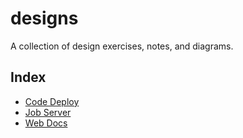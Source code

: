 # designs

A collection of design exercises, notes, and diagrams.

## Index

* [Code Deploy](code_deploy.md)
* [Job Server](jobserver.md)
* [Web Docs](webdocs.md)
